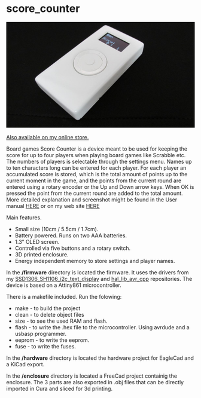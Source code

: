 # score_counter

![Score Counter](https://github.com/deelbg/score_counter/blob/master/sc_side_small.jpg)

[Also available on my online store.](https://www.tindie.com/stores/deyantodorov/)

  Board games Score Counter is a device meant to be used for keeping the score for up to four players when playing board games like Scrabble etc. The numbers of players is selectable through the settings menu. Names up to ten characters long can be entered for each player.
  For each player an accumulated score is stored, which is the total amount of points up to the current moment in the game, and the points from the current round are entered using a rotary encoder or the Up and Down arrow keys. When OK is pressed the point from the current round are added to the total amount. 
  More detailed explanation and screenshot might be found in the User manual [HERE](https://github.com/deelbg/score_counter/blob/master/sc_manual.pdf) or on my web site [HERE](https://deyantodorov.com/2020/06/24/board-games-score-counter/)
  
Main features.
* Small size (10cm / 5.5cm / 1.7cm). 
* Battery powered. Runs on two AAA batteries.
* 1.3” OLED screen.
* Controlled via five buttons and a rotary switch.
* 3D printed enclosure.
* Energy independent memory to store settings and player names.

In the **/firmware** directory is located the firmware. It uses the drivers from my [SSD1306_SH1106_i2c_text_display](https://github.com/deelbg/SSD1306_SH1106_i2c_text_display) and [hal_lib_avr_cpp](https://github.com/deelbg/hal_lib_avr_cpp) repositories. 
The device is based on a Attiny861 microcontroller.

There is a makefile included. Run the folowing:
* make - to build the project
* clean - to delete object files
* size - to see the used RAM and flash.
* flash - to write the .hex file to the microcontroller. Using avrdude and a usbasp programmer.
* eeprom - to write the eeprom.
* fuse - to write the fuses.

In the **/hardware** directory is located the hardware project for EagleCad and a KiCad export.

In the **/enclosure** directory is located a FreeCad project containig the enclosure. The 3 parts are also exported in .obj files that can be directly imported in Cura and sliced for 3d printing.
